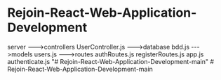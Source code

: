 # Rejoin-React-Web-Application-Development

server
--->controllers
UserController.js
--->database
bdd.js
--->models
users.js
--->routes
authRoutes.js
registerRoutes.js
app.js
authenticate.js
"# Rejoin-React-Web-Application-Development-main" 
#   R e j o i n - R e a c t - W e b - A p p l i c a t i o n - D e v e l o p m e n t - m a i n  
 